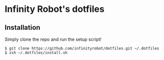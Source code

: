 # Infinity Robot's dotfiles

## Installation

Simply clone the repo and run the setup script!

    $ git clone https://github.com/infinityrobot/dotfiles.git ~/.dotfiles
    $ zsh ~/.dotfiles/install.sh
